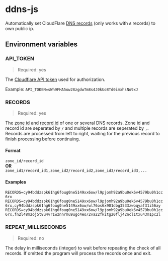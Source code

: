 # ddns-js

Automatically set CloudFlare [DNS records](https://www.cloudflare.com/en-gb/learning/dns/dns-records/dns-a-record/) (only works with `A` records) to own public ip.

## Environment variables

### API_TOKEN

> Required: yes

The [Cloudflare API token](https://developers.cloudflare.com/fundamentals/api/get-started/create-token/) used for authorization.

Example: `API_TOKEN=sWh9FHA5ow28zgdwTm8s4J0kUo8Td0imxhsNo9xJ`

### RECORDS

> Required: yes

The [zone id](https://developers.cloudflare.com/api/operations/zones-get) and [record id](https://developers.cloudflare.com/api/operations/dns-records-for-a-zone-list-dns-records) of one or several DNS records. Zone id and record id are seperated by `/` and multiple records are seperated by `,`. Records are processed from left to right, waiting for the previous record to finish processing before continuing.

#### Format

`zone_id/record_id`  
**OR**  
`zone_id1/record_id1,zone_id2/record_id2,zone_id3/record_id3,...`

#### Examples

`RECORDS=cy94bddzspk61hg6foug0ne5149xx6ow/l9pjomh92a9bu0ek6v4579bu0h1cc6rx`  
`RECORDS=cy94bddzspk61hg6foug0ne5149xx6ow/l9pjomh92a9bu0ek6v4579bu0h1cc6rx,cy94bddzspk61hg6foug0ne5149xx6ow/wl76os6x901dbg3533zwpqyaf31i56ay`  
`RECORDS=cy94bddzspk61hg6foug0ne5149xx6ow/l9pjomh92a9bu0ek6v4579bu0h1cc6rx,fn2l48m2oj5t8u4vr1wznnrmu9ugc4eo/2va22fkitg20flj42ncl1txu43m1pc2l`  

### REPEAT_MILLISECONDS

> Required: no

The delay in milliseconds (integer) to wait before repeating the check of all records. If omitted the program will process the records once and exit.
